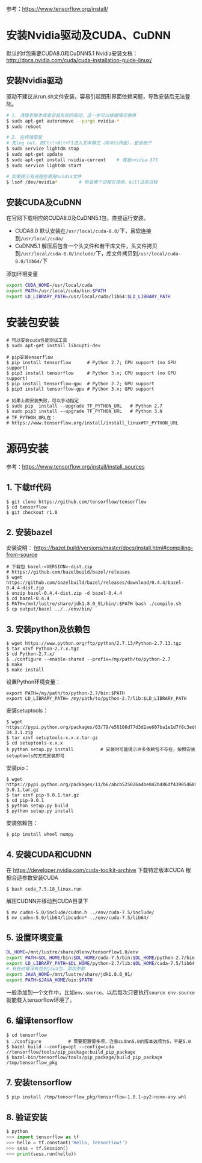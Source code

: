 参考：https://www.tensorflow.org/install/

# 安装Nvidia驱动及CUDA、CuDNN
默认的tf包需要CUDA8.0和CuDNN5.1
Nvidia安装文档：http://docs.nvidia.com/cuda/cuda-installation-guide-linux/

## 安装Nvidia驱动
驱动不建议从run.sh文件安装，容易引起图形界面依赖问题，导致安装后无法登陆。
```bash
# 1. 清理老版本或者安装失败的驱动，这一步可以根据情况使用
$ sudo apt-get autoremove --purge nvidia-*
$ sudo reboot

# 2. 在终端安装
# 先log out，按Ctrl+Alt+F1进入文本模式（命令行界面），登录账户
$ sudo service lightdm stop
$ sudo apt-get update
$ sudo apt-get install nvidia-current    # 或者nvidia-375
$ sudo service lightdm start

# 如果提示有进程在使用nvidia文件
$ lsof /dev/nvidia*        # 检查哪个进程在使用，kill这些进程
```

## 安装CUDA及CuDNN
在官网下载相应的CUDA8.0及CuDNN5.1包，直接运行安装。
* CUDA8.0 默认安装在`/usr/local/cuda-8.0/`下，且软连接到`/usr/local/cuda/`
* CuDNN5.1 解压后包含一个头文件和若干库文件，头文件拷贝到`/usr/local/cuda-8.0/include/`下，库文件拷贝到`/usr/local/cuda-8.0/lib64/`下

添加环境变量
```bash
export CUDA_HOME=/usr/local/cuda
export PATH=/usr/local/cuda/bin:$PATH
export LD_LIBRARY_PATH=/usr/local/cuda/lib64:$LD_LIBRARY_PATH
```

# 安装包安装
```
# 可以安装cuda性能测试工具
$ sudo apt-get install libcupti-dev

# pip安装ensorflow
$ pip install tensorflow      # Python 2.7; CPU support (no GPU support)
$ pip3 install tensorflow     # Python 3.n; CPU support (no GPU support)
$ pip install tensorflow-gpu  # Python 2.7; GPU support
$ pip3 install tensorflow-gpu # Python 3.n; GPU support

# 如果上面安装失败，可以手动指定
$ sudo pip  install --upgrade TF_PYTHON_URL   # Python 2.7
$ sudo pip3 install --upgrade TF_PYTHON_URL   # Python 3.N 
# TF_PYTHON_URL在：
# https://www.tensorflow.org/install/install_linux#TF_PYTHON_URL
```

# 源码安装
参考：https://www.tensorflow.org/install/install_sources

## 1. 下载tf代码
```
$ git clone https://github.com/tensorflow/tensorflow
$ cd tensorflow
$ git checkout r1.0
```

## 2. 安装bazel
安装说明： https://bazel.build/versions/master/docs/install.html#compiling-from-source
```
# 下载包 bazel-<VERSION>-dist.zip
# https://github.com/bazelbuild/bazel/releases
$ wget https://github.com/bazelbuild/bazel/releases/download/0.4.4/bazel-0.4.4-dist.zip
$ unzip bazel-0.4.4-dist.zip -d bazel-0.4.4
$ cd bazel-0.4.4
$ PATH=/mnt/lustre/share/jdk1.8.0_91/bin/:$PATH bash ./compile.sh
$ cp output/bazel ../../env/bin/
```

## 3. 安装python及依赖包
```
$ wget https://www.python.org/ftp/python/2.7.13/Python-2.7.13.tgz
$ tar xzvf Python-2.7.x.tgz
$ cd Python-2.7.x/
$ ./configure --enable-shared --prefix=/my/path/to/python-2.7
$ make
$ make install
```
设置Python环境变量：
```
export PATH=/my/path/to/python-2.7/bin:$PATH
export LD_LIBRARY_PATH= /my/path/to/python-2.7/lib:$LD_LIBRARY_PAT‌​H
```
安装setuptools：
```
$ wget https://pypi.python.org/packages/03/79/e56106d77d3d2ae607ba1e1d7f8c3ed61880f7decba1f253feb714b7eafe/setuptools-34.3.1.zip
$ tar xzvf setuptools-x.x.x.tar.gz
$ cd setuptools-x.x.x
$ python setup.py install          # 安装时可能提示许多依赖包不存在，按照安装setuptools的方式安装即可
```
安装pip：
```
$ wget https://pypi.python.org/packages/11/b6/abcb525026a4be042b486df43905d6893fb04f05aac21c32c638e939e447/pip-9.0.1.tar.gz
$ tar xzvf pip-9.0.1.tar.gz
$ cd pip-9.0.1
$ python setup.py build
$ python setup.py install
```
安装依赖包：
```
$ pip install wheel numpy
```

## 4. 安装CUDA和CUDNN
在 https://developer.nvidia.com/cuda-toolkit-archive
下载特定版本CUDA
根据合适参数安装CUDA
```
$ bash cuda_7.5.18_linux.run
```
解压CUDNN并移动到CUDA目录下
```
$ mv cudnn-5.0/include/cudnn.h ../env/cuda-7.5/include/
$ mv cudnn-5.0/lib64/libcudnn* ../env/cuda-7.5/lib64/
```

## 5. 设置环境变量
```bash
DL_HOME=/mnt/lustre/share/dlenv/tensorflow1.0/env
export PATH=$DL_HOME/bin:$DL_HOME/cuda-7.5/bin:$DL_HOME/python-2.7/bin:$PATH
export LD_LIBRARY_PATH=$DL_HOME/python-2.7/lib:$DL_HOME/cuda-7.5/lib64:$LD_LIBRARY_PATH
# 有些时候没有找到java包，添加参数
export JAVA_HOME=/mnt/lustre/share/jdk1.8.0_91/
export PATH=$JAVA_HOME/bin:$PATH
```
一般添加到一个文件中，比如`env.source`。以后每次只要执行`source env.source`就能载入tensorflow环境了。

## 6. 编译tensorflow
```
$ cd tensorflow
$ ./configure          # 需要配置很多项，注意cudnn5.0的版本选项为5，不是5.0
$ bazel build --config=opt --config=cuda //tensorflow/tools/pip_package:build_pip_package
$ bazel-bin/tensorflow/tools/pip_package/build_pip_package /tmp/tensorflow_pkg
```

## 7. 安装tensorflow
```bash
$ pip install /tmp/tensorflow_pkg/tensorflow-1.0.1-py2-none-any.whl
```

## 8. 验证安装
```python
$ python
>>> import tensorflow as tf
>>> hello = tf.constant('Hello, TensorFlow!')
>>> sess = tf.Session()
>>> print(sess.run(hello))
```
